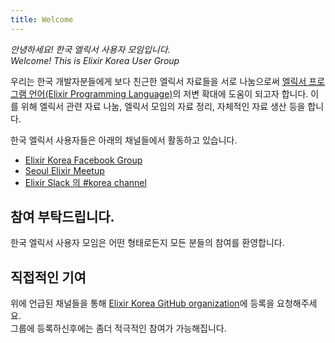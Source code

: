 ```yaml
---
title: Welcome
---
```


*안녕하세요! 한국 엘릭서 사용자 모임입니다.*  
*Welcome! This is Elixir Korea User Group*

우리는 한국 개발자분들에게 보다 친근한 엘릭서 자료들을 서로 나눔으로써 [엘릭서 프로그램 언어(Elixir Programming Language)](https://elixir-lang.org)의 저변 확대에 도움이 되고자 합니다. 이를 위해 엘릭서 관련 자료 나눔, 엘릭서 모임의 자료 정리, 자체적인 자료 생산 등을 합니다.

한국 엘릭서 사용자들은 아래의 채널들에서 활동하고 있습니다.

 * [Elixir Korea Facebook Group](https://www.facebook.com/groups/elixir.korea/)  
 * [Seoul Elixir Meetup](https://www.meetup.com/ko-KR/Seoul-Elixir-Meetup/)  
 * [Elixir Slack 의 #korea channel](https://elixir-lang.slack.com/)  


## 참여 부탁드립니다.

한국 엘릭서 사용자 모임은 어떤 형태로든지 모든 분들의 참여를 환영합니다.

## 직접적인 기여

위에 언급된 채널들을 통해 [Elixir Korea GitHub organization](https://github.com/elixir-korea)에 등록을 요청해주세요.  
그룹에 등록하신후에는 좀더 적극적인 참여가 가능해집니다. 
